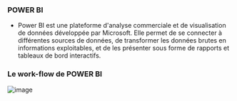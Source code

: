 ### POWER BI
- Power BI est une plateforme d'analyse commerciale et de visualisation de données développée par Microsoft. Elle permet de se connecter à différentes sources de données, de transformer les données brutes en informations exploitables, et de les présenter sous forme de rapports et tableaux de bord interactifs.

### Le work-flow de POWER BI
![image](https://github.com/user-attachments/assets/6531971d-7063-4101-be71-61ad92bc01ca)


